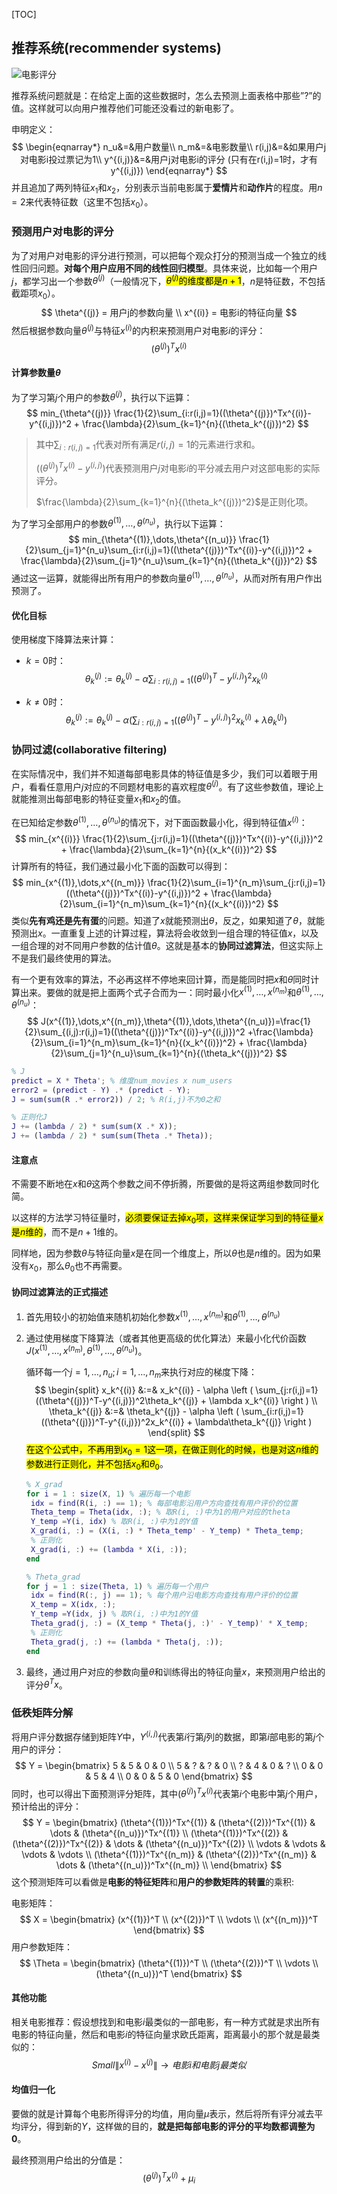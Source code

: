 [TOC]

推荐系统(recommender systems)
---

![电影评分](http://gtw.oss-cn-shanghai.aliyuncs.com/machine-learning/Stanford/%E6%8E%A8%E8%8D%90%E7%B3%BB%E7%BB%9F.jpeg)

推荐系统问题就是：在给定上面的这些数据时，怎么去预测上面表格中那些”?”的值。这样就可以向用户推荐他们可能还没看过的新电影了。

申明定义：
$$
\begin{eqnarray*}
n_u&=&用户数量\\
n_m&=&电影数量\\
r(i,j)&=&如果用户j对电影i投过票记为1\\
y^{(i,j)}&=&用户j对电影i的评分 (只有在r(i,j)=1时，才有y^{(i,j)})
\end{eqnarray*}
$$
并且追加了两列特征$x_1$和$x_2$，分别表示当前电影属于**爱情片**和**动作片**的程度。用$n=2$来代表特征数（这里不包括$x_0$）。

### 预测用户对电影的评分

为了对用户对电影的评分进行预测，可以把每个观众打分的预测当成一个独立的线性回归问题。**对每个用户应用不同的线性回归模型**。具体来说，比如每一个用户$j$，都学习出一个参数$\theta^{(j)}$（一般情况下，<mark>$\theta^{(j)}$的维度都是$n+1$</mark>，$n$是特征数，不包括截距项$x_0$）。
$$
\theta^{(j)} = 用户j的参数向量 \\
x^{(i)} = 电影i的特征向量
$$
然后根据参数向量$\theta^{(j)}$与特征$x^{(i)}$的内积来预测用户对电影$i$的评分：
$$
(\theta^{(j)})^Tx^{(i)}
$$

#### 计算参数量$\theta$

为了学习第$j$个用户的参数$\theta^{(j)}$，执行以下运算：
$$
min_{\theta^{(j)}} \frac{1}{2}\sum_{i:r(i,j)=1}((\theta^{(j)})^Tx^{(i)}-y^{(i,j)})^2 + \frac{\lambda}{2}\sum_{k=1}^{n}{(\theta_k^{(j)})^2}
$$

> 其中$\sum_{i:r(i,j)=1}$代表对所有满足$r(i,j)=1$的元素进行求和。
>
> $((\theta^{(j)})^Tx^{(i)}-y^{(i,j)})$代表预测用户$j$对电影$i$的平分减去用户对这部电影的实际评分。
>
> $\frac{\lambda}{2}\sum_{k=1}^{n}{(\theta_k^{(j)})^2}$是正则化项。

为了学习全部用户的参数$\theta^{(1)},\dots,\theta^{(n_u)}$，执行以下运算：
$$
min_{\theta^{(1)},\dots,\theta^{(n_u)}}  \frac{1}{2}\sum_{j=1}^{n_u}\sum_{i:r(i,j)=1}((\theta^{(j)})^Tx^{(i)}-y^{(i,j)})^2 + \frac{\lambda}{2}\sum_{j=1}^{n_u}\sum_{k=1}^{n}{(\theta_k^{(j)})^2}
$$
通过这一运算，就能得出所有用户的参数向量$\theta^{(1)},\dots,\theta^{(n_u)}$，从而对所有用户作出预测了。

#### 优化目标

使用梯度下降算法来计算：

- $k = 0$时：
  $$
  \theta_k^{(j)} := \theta_k^{(j)} - \alpha\sum_{i:r(i,j)=1}((\theta^{(j)})^T-y^{(i,j)})^2x_k^{(i)}
  $$

- $k \neq 0$时：
  $$
  \theta_k^{(j)} := \theta_k^{(j)} - \alpha \left ( \sum_{i:r(i,j)=1}((\theta^{(j)})^T-y^{(i,j)})^2x_k^{(i)} + \lambda\theta_k^{(j)} \right )
  $$





### 协同过滤(collaborative filtering)

在实际情况中，我们并不知道每部电影具体的特征值是多少，我们可以着眼于用户，看看任意用户$j$对应的不同题材电影的喜欢程度$\theta^{(j)}$。有了这些参数值，理论上就能推测出每部电影的特征变量$x_1$和$x_2$的值。

在已知给定参数$\theta^{(1)},\dots,\theta^{(n_u)}$的情况下，对下面函数最小化，得到特征值$x^{(i)}$：
$$
min_{x^{(i)}} \frac{1}{2}\sum_{j:r(i,j)=1}((\theta^{(j)})^Tx^{(i)}-y^{(i,j)})^2 + \frac{\lambda}{2}\sum_{k=1}^{n}{(x_k^{(i)})^2}
$$
计算所有的特征，我们通过最小化下面的函数可以得到：
$$
min_{x^{(1)},\dots,x^{(n_m)}}  \frac{1}{2}\sum_{i=1}^{n_m}\sum_{j:r(i,j)=1}((\theta^{(j)})^Tx^{(i)}-y^{(i,j)})^2 + \frac{\lambda}{2}\sum_{i=1}^{n_m}\sum_{k=1}^{n}{(x_k^{(i)})^2}
$$
类似**先有鸡还是先有蛋**的问题。知道了$x$就能预测出$\theta$，反之，如果知道了$\theta$，就能预测出$x$。一直重复上述的计算过程，算法将会收敛到一组合理的特征值$x$，以及一组合理的对不同用户参数的估计值$\theta$。这就是基本的**协同过滤算法**，但这实际上不是我们最终使用的算法。

有一个更有效率的算法，不必再这样不停地来回计算，而是能同时把$x$和$\theta$同时计算出来。要做的就是把上面两个式子合而为一：同时最小化$x^{(1)},\dots,x^{(n_m)}$和$\theta^{(1)},\dots,\theta^{(n_u)}$：
$$
J(x^{(1)},\dots,x^{(n_m)},\theta^{(1)},\dots,\theta^{(n_u)})=\frac{1}{2}\sum_{(i,j):r(i,j)=1}((\theta^{(j)})^Tx^{(i)}-y^{(i,j)})^2 +\frac{\lambda}{2}\sum_{i=1}^{n_m}\sum_{k=1}^{n}{(x_k^{(i)})^2} + \frac{\lambda}{2}\sum_{j=1}^{n_u}\sum_{k=1}^{n}{(\theta_k^{(j)})^2}
$$

```matlab
% J
predict = X * Theta'; % 维度num_movies x num_users
error2 = (predict - Y) .* (predict - Y);
J = sum(sum(R .* error2)) / 2; % R(i,j)不为0之和 

% 正则化J
J += (lambda / 2) * sum(sum(X .* X));
J += (lambda / 2) * sum(sum(Theta .* Theta));
```

#### 注意点

不需要不断地在$x$和$\theta$这两个参数之间不停折腾，所要做的是将这两组参数同时化简。

以这样的方法学习特征量时，<mark>必须要保证去掉$x_0$项，这样来保证学习到的特征量$x$是$n$维的</mark>，而不是$n+1$维的。

同样地，因为参数$\theta$与特征向量$x$是在同一个维度上，所以$\theta$也是$n$维的。因为如果没有$x_0$，那么$\theta_0$也不再需要。

#### 协同过滤算法的正式描述

1. 首先用较小的初始值来随机初始化参数$x^{(1)},\dots,x^{(n_m)}$和$\theta^{(1)},\dots,\theta^{(n_u)}$

2. 通过使用梯度下降算法（或者其他更高级的优化算法）来最小化代价函数$J(x^{(1)},\dots,x^{(n_m)},\theta^{(1)},\dots,\theta^{(n_u)})$。

   循环每一个$j=1,\dots,n_u;i=1,\dots,n_m$来执行对应的梯度下降：
   $$
   \begin{split}
   x_k^{(i)} &:=& x_k^{(i)} - \alpha \left ( \sum_{j:r(i,j)=1}((\theta^{(j)})^T-y^{(i,j)})^2\theta_k^{(j)} + \lambda x_k^{(i)} \right ) \\
   \theta_k^{(j)} &:=& \theta_k^{(j)} - \alpha \left ( \sum_{i:r(i,j)=1}((\theta^{(j)})^T-y^{(i,j)})^2x_k^{(i)} + \lambda\theta_k^{(j)} \right )
   \end{split}
   $$
   <mark>在这个公式中，不再用到$x_0=1$这一项，在做正则化的时候，也是对这$n$维的参数进行正则化，并不包括$x_0$和$\theta_0$</mark>。

   ```matlab
   % X_grad
   for i = 1 : size(X, 1) % 遍历每一个电影
   	idx = find(R(i, :) == 1); % 每部电影沿用户方向查找有用户评价的位置
   	Theta_temp = Theta(idx, :); % 取R(i, :)中为1的用户对应的theta
   	Y_temp =Y(i, idx) % 取R(i, :)中为1的Y值
   	X_grad(i, :) = (X(i, :) * Theta_temp' - Y_temp) * Theta_temp;
   	% 正则化
   	X_grad(i, :) += (lambda * X(i, :));
   end

   % Theta_grad
   for j = 1 : size(Theta, 1) % 遍历每一个用户
   	idx = find(R(:, j) == 1); % 每个用户沿电影方向查找有用户评价的位置
   	X_temp = X(idx, :);
   	Y_temp =Y(idx, j) % 取R(i, :)中为1的Y值
   	Theta_grad(j, :) = (X_temp * Theta(j, :)' - Y_temp)' * X_temp;
   	% 正则化
   	Theta_grad(j, :) += (lambda * Theta(j, :)); 
   end
   ```

3. 最终，通过用户对应的参数向量$\theta$和训练得出的特征向量$x$，来预测用户给出的评分$\theta^Tx$。

### 低秩矩阵分解

将用户评分数据存储到矩阵$Y$中，$Y^{(i,j)}$代表第$i$行第$j$列的数据，即第$i$部电影的第$j$个用户的评分：
$$
Y = 
\begin{bmatrix}
5  &  5 & 0 & 0   \\
5  &  ? & ? & 0   \\
?  &  4 & 0 & ?   \\
0  &  0 & 5 & 4   \\
0  &  0 & 5 & 0  
\end{bmatrix}
$$
同时，也可以得出下面预测评分矩阵，其中$(\theta^{(j)})^Tx^{(i)}$代表第$i$个电影中第$j$个用户，预计给出的评分：
$$
Y = 
\begin{bmatrix}
(\theta^{(1)})^Tx^{(1)}  &  (\theta^{(2)})^Tx^{(1)} & \dots & (\theta^{(n_u)})^Tx^{(1)}   \\
(\theta^{(1)})^Tx^{(2)}  &  (\theta^{(2)})^Tx^{(2)} & \dots & (\theta^{(n_u)})^Tx^{(2)}   \\
\vdots  &  \vdots & \vdots & \vdots   \\
(\theta^{(1)})^Tx^{(n_m)}  &  (\theta^{(2)})^Tx^{(n_m)} & \dots & (\theta^{(n_u)})^Tx^{(n_m)}   \\
\end{bmatrix}
$$
这个预测矩阵可以看做是**电影的特征矩阵**和**用户的参数矩阵的转置**的乘积:

电影矩阵：
$$
X =
\begin{bmatrix}
(x^{(1)})^T   \\
(x^{(2)})^T   \\
\vdots   \\
(x^{(n_m)})^T  
\end{bmatrix}
$$
用户参数矩阵：
$$
\Theta =
\begin{bmatrix}
(\theta^{(1)})^T   \\
(\theta^{(2)})^T   \\
\vdots   \\
(\theta^{(n_u)})^T  
\end{bmatrix}
$$

#### 其他功能

相关电影推荐：假设想找到和电影$i$最类似的一部电影，有一种方式就是求出所有电影的特征向量，然后和电影$i$的特征向量求欧氏距离，距离最小的那个就是最类似的：
$$
Small \lVert x^{(i)} - x^{(j)}\rVert \to 电影i和电影j最类似
$$

#### 均值归一化

要做的就是计算每个电影所得评分的均值，用向量$\mu$表示，然后将所有评分减去平均评分，得到新的$Y$，这样做的目的，**就是把每部电影的评分的平均数都调整为0**。

最终预测用户给出的分值是：
$$
(\theta^{(j)})^Tx^{(i)} + \mu_i
$$






